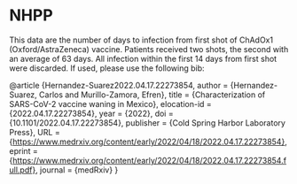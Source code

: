 # NHPP
This data are the number of days to infection from first shot of ChAdOx1 (Oxford/AstraZeneca) vaccine. Patients received two shots, the second with an average of 63 days. All infection within the first 14 days from first shot were discarded. If used, please use the following bib:

@article {Hernandez-Suarez2022.04.17.22273854,
	author = {Hernandez-Suarez, Carlos and Murillo-Zamora, Efren},
	title = {Characterization of SARS-CoV-2 vaccine waning in Mexico},
	elocation-id = {2022.04.17.22273854},
	year = {2022},
	doi = {10.1101/2022.04.17.22273854},
	publisher = {Cold Spring Harbor Laboratory Press},
	URL = {https://www.medrxiv.org/content/early/2022/04/18/2022.04.17.22273854},
	eprint = {https://www.medrxiv.org/content/early/2022/04/18/2022.04.17.22273854.full.pdf},
	journal = {medRxiv}
}
